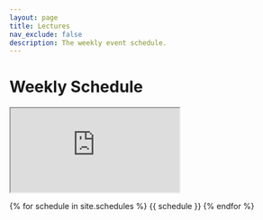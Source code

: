 ```yaml
---
layout: page
title: Lectures
nav_exclude: false
description: The weekly event schedule.
---
```


# Weekly Schedule

<iframe src="https://docs.google.com/spreadsheets/d/e/2PACX-1vSyvXLfZws2U5pKoXoKAH5apWmNX1ab-aD5PW1cpRgX3MUQ52zCPAeurXtdGfA5nKZmjSGIA0di7q8r/pubhtml?gid=0&amp;single=true&amp;widget=true&amp;headers=false"></iframe>

{% for schedule in site.schedules %}
{{ schedule }}
{% endfor %}
